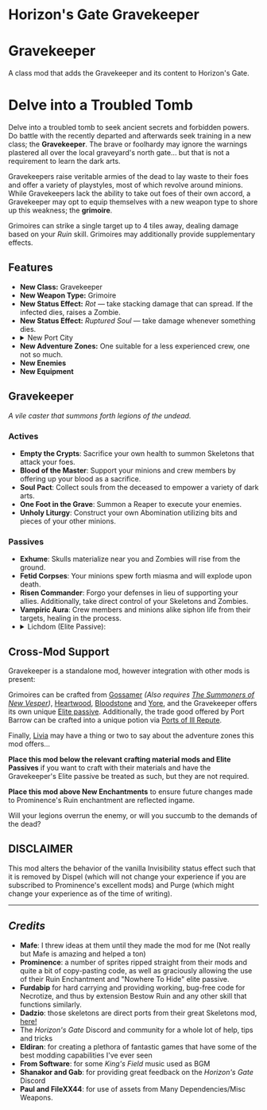 # Horizon's Gate Gravekeeper

# Gravekeeper
A class mod that adds the Gravekeeper and its content to Horizon's Gate.




# Delve into a Troubled Tomb

Delve into a troubled tomb to seek ancient secrets and forbidden powers. Do battle with the recently departed and afterwards seek training in a new class; the **Gravekeeper**. The brave or foolhardy may ignore the warnings plastered all over the local graveyard's north gate... but that is not a requirement to learn the dark arts.

Gravekeepers raise veritable armies of the dead to lay waste to their foes and offer a variety of playstyles, most of which revolve around minions. While Gravekeepers lack the ability to take out foes of their own accord, a Gravekeeper may opt to equip themselves with a new weapon type to shore up this weakness; the **grimoire**.

Grimoires can strike a single target up to 4 tiles away, dealing damage based on your *Ruin* skill. Grimoires may additionally provide supplementary effects.

## Features
- **New Class:** Gravekeeper
- **New Weapon Type:** Grimoire
- **New Status Effect:** *Rot* — take stacking damage that can spread. If the infected dies, raises a Zombie.
- **New Status Effect:** *Ruptured Soul* — take damage whenever something dies.
- <details><summary>New Port City</summary> (Located at X 247, Y 373, southeast of Jascias.)</details>
- **New Adventure Zones:** One suitable for a less experienced crew, one not so much.
- **New Enemies**
- **New Equipment**

## Gravekeeper
*A vile caster that summons forth legions of the undead.*

### Actives
- **Empty the Crypts**: Sacrifice your own health to summon Skeletons that attack your foes.
- **Blood of the Master**: Support your minions and crew members by offering up your blood as a sacrifice.
- **Soul Pact**: Collect souls from the deceased to empower a variety of dark arts.
- **One Foot in the Grave**: Summon a Reaper to execute your enemies.
- **Unholy Liturgy**: Construct your own Abomination utilizing bits and pieces of your other minions.

### Passives
- **Exhume**: Skulls materialize near you and Zombies will rise from the ground.
- **Fetid Corpses**: Your minions spew forth miasma and will explode upon death.
- **Risen Commander**: Forgo your defenses in lieu of supporting your allies. Additionally, take direct control of your Skeletons and Zombies.
- **Vampiric Aura**: Crew members and minions alike siphon life from their targets, healing in the process.
- <details><summary>Lichdom (Elite Passive):</summary> Rise once more upon death, becoming a powerful Lich.</details>

## Cross-Mod Support

Gravekeeper is a standalone mod, however integration with other mods is present:

Grimoires can be crafted from [Gossamer](https://steamcommunity.com/sharedfiles/filedetails/?id=2975431040) *(Also requires [The Summoners of New Vesper](https://steamcommunity.com/sharedfiles/filedetails/?id=2864331568))*, [Heartwood](https://steamcommunity.com/sharedfiles/filedetails/?id=2667588820), [Bloodstone](https://steamcommunity.com/sharedfiles/filedetails/?id=2870452778) and [Yore](https://steamcommunity.com/sharedfiles/filedetails/?id=3367799950), and the Gravekeeper offers its own unique [Elite passive](https://steamcommunity.com/sharedfiles/filedetails/?id=3044437113). Additionally, the trade good offered by Port Barrow can be crafted into a unique potion via [Ports of Ill Repute](https://steamcommunity.com/sharedfiles/filedetails/?id=2828763440).

Finally, [Livia](https://steamcommunity.com/sharedfiles/filedetails/?id=2345135808) may have a thing or two to say about the adventure zones this mod offers...

**Place this mod below the relevant crafting material mods and Elite Passives** if you want to craft with their materials and have the Gravekeeper's Elite passive be treated as such, but they are not required.

**Place this mod above New Enchantments** to ensure future changes made to Prominence's Ruin enchantment are reflected ingame.

Will your legions overrun the enemy, or will you succumb to the demands of the dead?

## DISCLAIMER
This mod alters the behavior of the vanilla Invisibility status effect such that it is removed by Dispel (which will not change your experience if you are subscribed to Prominence's excellent mods) and Purge (which might change your experience as of the time of writing). 

---

## *Credits*
- **Mafe**: I threw ideas at them until they made the mod for me (Not really but Mafe is amazing and helped a ton)
- **Prominence**: a number of sprites ripped straight from their mods and quite a bit of copy-pasting code, as well as graciously allowing the use of their Ruin Enchantment and "Nowhere To Hide" elite passive.
- **Furdabip** for hard carrying and providing working, bug-free code for Necrotize, and thus by extension Bestow Ruin and any other skill that functions similarly.
- **Dadzio**: those skeletons are direct ports from their great Skeletons mod, [here!](https://steamcommunity.com/sharedfiles/filedetails/?id=2670522662)
- The *Horizon's Gate* Discord and community for a whole lot of help, tips and tricks
- **Eldiran**: for creating a plethora of fantastic games that have some of the best modding capabilities I've ever seen
- **From Software**: for some *King's Field* music used as BGM
- **Shanakor and Gab**: for providing great feedback on the *Horizon's Gate* Discord
- **Paul and FileXX44**: for use of assets from Many Dependencies/Misc Weapons.
